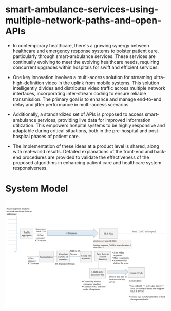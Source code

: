 # smart-ambulance-services-using-multiple-network-paths-and-open-APIs

- In contemporary healthcare, there's a growing synergy between healthcare and emergency response systems to bolster patient care, particularly through smart-ambulance services. These services are continually evolving to meet the evolving healthcare needs, requiring concurrent upgrades within hospitals for swift and efficient services.

- One key innovation involves a multi-access solution for streaming ultra-high-definition video in the uplink from mobile systems. This solution intelligently divides and distributes video traffic across multiple network interfaces, incorporating inter-stream coding to ensure reliable transmission. The primary goal is to enhance and manage end-to-end delay and jitter performance in multi-access scenarios.

- Additionally, a standardized set of APIs is proposed to access smart-ambulance services, providing live data for improved information utilization. This empowers hospital systems to be highly responsive and adaptable during critical situations, both in the pre-hospital and post-hospital phases of patient care.

- The implementation of these ideas at a product level is shared, along with real-world results. Detailed explanations of the front-end and back-end procedures are provided to validate the effectiveness of the proposed algorithms in enhancing patient care and healthcare system responsiveness.

# System Model

<img src="assets/Gstreammer_video.png" alt="System_model" width="500" height="333">

